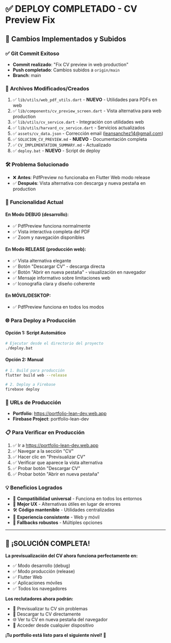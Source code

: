# ✅ DEPLOY COMPLETADO - CV Preview Fix

## 🚀 Cambios Implementados y Subidos

### ✅ **Git Commit Exitoso**

- **Commit realizado**: "Fix CV preview in web production"
- **Push completado**: Cambios subidos a `origin/main`
- **Branch**: main

### 📁 **Archivos Modificados/Creados**

1. ✅ `lib/utils/web_pdf_utils.dart` - **NUEVO** - Utilidades para PDFs en web
2. ✅ `lib/components/cv_preview_screen.dart` - Vista alternativa para web production
3. ✅ `lib/utils/cv_service.dart` - Integración con utilidades web
4. ✅ `lib/utils/harvard_cv_service.dart` - Servicios actualizados
5. ✅ `assets/cv_data.json` - Corrección email (leansanchez14@gmail.com)
6. ✅ `SOLUCION_CV_PREVIEW.md` - **NUEVO** - Documentación completa
7. ✅ `CV_IMPLEMENTATION_SUMMARY.md` - Actualizado
8. ✅ `deploy.bat` - **NUEVO** - Script de deploy

### 🛠️ **Problema Solucionado**

- ❌ **Antes**: PdfPreview no funcionaba en Flutter Web modo release
- ✅ **Después**: Vista alternativa con descarga y nueva pestaña en production

### 🎯 **Funcionalidad Actual**

#### **En Modo DEBUG (desarrollo):**

- ✅ PdfPreview funciona normalmente
- ✅ Vista interactiva completa del PDF
- ✅ Zoom y navegación disponibles

#### **En Modo RELEASE (producción web):**

- ✅ Vista alternativa elegante
- ✅ Botón "Descargar CV" - descarga directa
- ✅ Botón "Abrir en nueva pestaña" - visualización en navegador
- ✅ Mensaje informativo sobre limitaciones web
- ✅ Iconografía clara y diseño coherente

#### **En MÓVIL/DESKTOP:**

- ✅ PdfPreview funciona en todos los modos

### 🌐 **Para Deploy a Producción**

#### **Opción 1: Script Automático**

```bash
# Ejecutar desde el directorio del proyecto
./deploy.bat
```

#### **Opción 2: Manual**

```bash
# 1. Build para producción
flutter build web --release

# 2. Deploy a Firebase
firebase deploy
```

### 🔗 **URLs de Producción**

- **Portfolio**: https://portfolio-lean-dev.web.app
- **Firebase Project**: portfolio-lean-dev

### 📋 **Para Verificar en Producción**

1. ✅ Ir a https://portfolio-lean-dev.web.app
2. ✅ Navegar a la sección "CV"
3. ✅ Hacer clic en "Previsualizar CV"
4. ✅ Verificar que aparece la vista alternativa
5. ✅ Probar botón "Descargar CV"
6. ✅ Probar botón "Abrir en nueva pestaña"

### 💡 **Beneficios Logrados**

- 🎯 **Compatibilidad universal** - Funciona en todos los entornos
- 🚀 **Mejor UX** - Alternativas útiles en lugar de errores
- 🛠️ **Código mantenible** - Utilidades centralizadas
- 📱 **Experiencia consistente** - Web y móvil
- 🔄 **Fallbacks robustos** - Múltiples opciones

---

## 🎉 **¡SOLUCIÓN COMPLETA!**

**La previsualización del CV ahora funciona perfectamente en:**

- ✅ Modo desarrollo (debug)
- ✅ Modo producción (release)
- ✅ Flutter Web
- ✅ Aplicaciones móviles
- ✅ Todos los navegadores

**Los reclutadores ahora podrán:**

- 📄 Previsualizar tu CV sin problemas
- 💾 Descargar tu CV directamente
- 🌐 Ver tu CV en nueva pestaña del navegador
- 📱 Acceder desde cualquier dispositivo

**¡Tu portfolio está listo para el siguiente nivel! 🚀**
